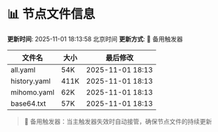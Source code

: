 # 📊 节点文件信息

**更新时间**: 2025-11-01 18:13:58 北京时间
**更新方式**: 🔄 备用触发器

| 文件名 | 大小 | 最后修改 |
|--------|------|----------|
| all.yaml | 54K | 2025-11-01 18:13 |
| history.yaml | 411K | 2025-11-01 18:13 |
| mihomo.yaml | 62K | 2025-11-01 18:13 |
| base64.txt | 57K | 2025-11-01 18:13 |

> 🔄 备用触发器：当主触发器失效时自动接管，确保节点文件的持续更新
